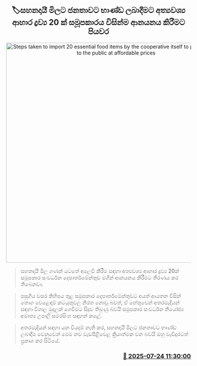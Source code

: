 <p align='center'><b><h2 align='center' title='Steps taken to import 20 essential food items by the cooperative itself to provide goods to the public at affordable prices'>🏷සහනදායී මිලට ජනතාවට භාණ්ඩ ලබාදීමට අත්‍යවශ්‍ය ආහාර ද්‍රව්‍ය 20 ක් සමූපකාරය විසින්ම ආනයනය කිරීමට පියවර</h2></b></p>
<p align='center'><img src='https://helakuru.sgp1.cdn.digitaloceanspaces.com/esana/images/lib/samupakara-uik.jpg' width='600' alt='Steps taken to import 20 essential food items by the cooperative itself to provide goods to the public at affordable prices'></p>

> සහනදායී මිල ගණන් යටතේ අලෙවි කිරීම සඳහා අත්‍යවශ්‍ය ආහාර ද්‍රව්‍ය 20ක් සමූපකාර සංවර්ධන දෙපාර්තමේන්තුව මගින් ආනයනය කිරීමට තීරණය කර තිබෙනවා.

> පසුගිය වසර කිහිපය තුළ සමූපකාර දෙපාර්තමේන්තුවට අයත් ආයතන විසින් තොග වෙළෙඳාම් කටයුතුවල නිරත නොවූ බවත්, ඒ හේතුවෙන් අතරමැදියන් සඳහා විශාල මුදලක් ගෙවීමට සිදුව තිබුණු බවයි සමූපකාර සංවර්ධන නියෝජ්‍ය අමාත්‍ය උපාලි සමරසිංහ සඳහන් කළේ.

> අතරමැදියන් සඳහා යන වියදම් නැති කර, සහනදායී මිලට ජනතාවට භාණ්ඩ ලබාදීම වෙනුවෙන් මෙම නව වැඩපිළිවෙළ ක්‍රියාත්මක වන බවයි ඔහු වැඩිදුරටත් ප්‍රකාශ කර සිටියේ.



<h3 align='right'><a href='https://www.helakuru.lk/esana/p/112118/'>📅 2025-07-24 11:30:00</a></h3>
